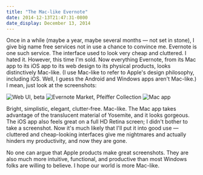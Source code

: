 ```yaml
---
title: "The Mac-like Evernote"
date: 2014-12-13T21:47:31-0800
date_display: December 13, 2014
---
```

Once in a while (maybe a year, maybe several months — not set in stone), I give big name free services not in use a chance to convince me. Evernote is one such service. The interface used to look very cheap and cluttered. I hated it. However, this time I'm sold. Now everything Evernote, from its Mac app to its iOS app to its web design to its physical products, looks distinctively Mac-like. (I use Mac-like to refer to Apple's design philosophy, including iOS. Well, I guess the Android and Windows apps aren't Mac-like.) I mean, just look at the screenshots:

![Web UI, beta](https://i.imgur.com/AZelofm.png)
![Evernote Market, Pfeiffer Collection](https://i.imgur.com/tZuWBlY.png)
![Mac app](https://i.imgur.com/R4QF8OM.png)

Bright, simplistic, elegant, clutter-free. Mac-like. The Mac app takes advantage of the translucent material of Yosemite, and it looks gorgeous. The iOS app also feels great on a full HD Retina screen; I didn't bother to take a screenshot. Now it's much likely that I'll put it into good use — cluttered and cheap-looking interfaces give me nightmares and actually hinders my productivity, and now they are gone.

No one can argue that Apple products make great screenshots. They are also much more intuitive, functional, and productive than most Windows folks are willing to believe. I hope our world is more Mac-like.
